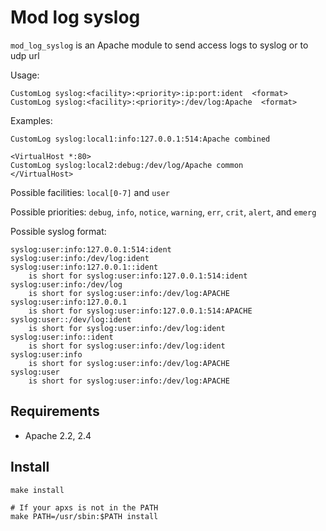 Mod log syslog
================

`mod_log_syslog` is an Apache module to send access logs to syslog or to udp url

Usage:

    CustomLog syslog:<facility>:<priority>:ip:port:ident  <format>
    CustomLog syslog:<facility>:<priority>:/dev/log:Apache  <format>

Examples:

    CustomLog syslog:local1:info:127.0.0.1:514:Apache combined

    <VirtualHost *:80>
    CustomLog syslog:local2:debug:/dev/log/Apache common
    </VirtualHost>

Possible facilities: `local[0-7]` and `user`

Possible priorities: `debug`, `info`, `notice`, `warning`, `err`, `crit`, `alert`, and `emerg`

Possible syslog format:

    syslog:user:info:127.0.0.1:514:ident
    syslog:user:info:/dev/log:ident
    syslog:user:info:127.0.0.1::ident
        is short for syslog:user:info:127.0.0.1:514:ident
    syslog:user:info:/dev/log
        is short for syslog:user:info:/dev/log:APACHE
    syslog:user:info:127.0.0.1
        is short for syslog:user:info:127.0.0.1:514:APACHE
    syslog:user::/dev/log:ident
        is short for syslog:user:info:/dev/log:ident
    syslog:user:info::ident
        is short for syslog:user:info:/dev/log:ident
    syslog:user:info
        is short for syslog:user:info:/dev/log:APACHE
    syslog:user
        is short for syslog:user:info:/dev/log:APACHE

Requirements
------------

* Apache 2.2, 2.4

Install
------------

    make install

    # If your apxs is not in the PATH
    make PATH=/usr/sbin:$PATH install

